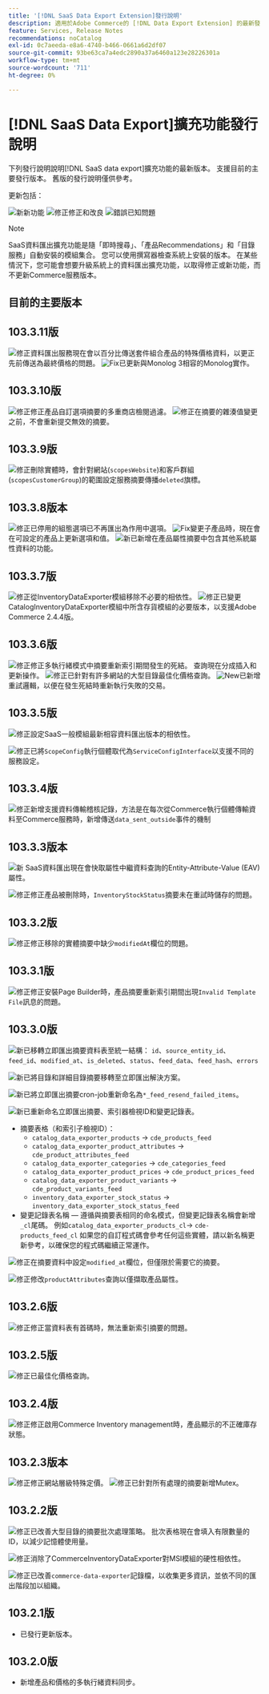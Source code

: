 ```yaml
---
title: '[!DNL SaaS Data Export Extension]發行說明'
description: 適用於Adobe Commerce的 [!DNL Data Export Extension] 的最新發行資訊。
feature: Services, Release Notes
recommendations: noCatalog
exl-id: 0c7aeeda-e8a6-4740-b466-0661a6d2df07
source-git-commit: 93be63ca7a4edc2890a37a6460a123e28226301a
workflow-type: tm+mt
source-wordcount: '711'
ht-degree: 0%

---
```


# [!DNL SaaS Data Export]擴充功能發行說明

下列發行說明說明[!DNL SaaS data export]擴充功能的最新版本。 支援目前的主要發行版本。 舊版的發行說明僅供參考。

更新包括：

![新](../assets/new.svg)新功能
![修正](../assets/fix.svg)修正和改良
![錯誤](../assets/bug.svg)已知問題


>[!NOTE]
>
>SaaS資料匯出擴充功能是隨「即時搜尋」、「產品Recommendations」和「目錄服務」自動安裝的模組集合。 您可以使用撰寫器檢查系統上安裝的版本。 在某些情況下，您可能會想要升級系統上的資料匯出擴充功能，以取得修正或新功能，而不更新Commerce服務版本。

## 目前的主要版本

## 103.3.11版

![修正](../assets/fix.svg)資料匯出服務現在會以百分比傳送套件組合產品的特殊價格資料，以更正先前傳送為最終價格的問題。 <!--MDEE-854-->
![Fix](../assets/fix.svg)已更新與Monolog 3相容的Monolog實作。<!--MDEE-858-->

## 103.3.10版

![修正](../assets/fix.svg)修正產品自訂選項摘要的多重商店檢閱過濾。 <!--MDEE-842-->
![修正](../assets/fix.svg)在摘要的雜湊值變更之前，不會重新提交無效的摘要。<!--MDEE-848-->

## 103.3.9版

![修正](../assets/fix.svg)刪除實體時，會針對網站(`scopesWebsite`)和客戶群組(`scopesCustomerGroup`)的範圍設定服務摘要傳播`deleted`旗標。<!--MDEE-839-->

## 103.3.8版本

![修正](../assets/fix.svg)已停用的組態選項已不再匯出為作用中選項。<!--MDEE-812-->
![Fix](../assets/fix.svg)變更子產品時，現在會在可設定的產品上更新選項和值。 <!--MDEE-835-->
![新](../assets/new.svg)已新增在產品屬性摘要中包含其他系統屬性資料的功能。

## 103.3.7版

![修正](../assets/fix.svg)從InventoryDataExporter模組移除不必要的相依性。
![修正](../assets/fix.svg)已變更CatalogInventoryDataExporter模組中所含存貨模組的必要版本，以支援Adobe Commerce 2.4.4版。

## 103.3.6版

![修正](../assets/fix.svg)修正多執行緒模式中摘要重新索引期間發生的死結。 查詢現在分成插入和更新操作。
![修正](../assets/fix.svg)已針對有許多網站的大型目錄最佳化價格查詢。
![New](../assets/new.svg)已新增重試邏輯，以便在發生死結時重新執行失敗的交易。

## 103.3.5版

![修正](../assets/fix.svg)設定SaaS一般模組最新相容資料匯出版本的相依性。

![修正](../assets/fix.svg)已將`ScopeConfig`執行個體取代為`ServiceConfigInterface`以支援不同的服務設定。

## 103.3.4版

![修正](../assets/fix.svg)新增支援資料傳輸稽核記錄，方法是在每次從Commerce執行個體傳輸資料至Commerce服務<!--MDEE-785-->時，新增傳送`data_sent_outside`事件的機制

## 103.3.3版本

![新](../assets/new.svg) SaaS資料匯出現在會快取屬性中繼資料查詢的Entity-Attribute-Value (EAV)屬性。

![修正](../assets/fix.svg)修正產品被刪除時，`InventoryStockStatus`摘要未在重試時儲存的問題。

## 103.3.2版

![修正](../assets/fix.svg)修正移除的實體摘要中缺少`modifiedAt`欄位的問題。

## 103.3.1版

![修正](../assets/fix.svg)修正安裝Page Builder時，產品摘要重新索引期間出現`Invalid Template File`訊息的問題。

## 103.3.0版

![新](../assets/new.svg)已移轉立即匯出摘要資料表至統一結構：
`id`、`source_entity_id`、`feed_id`、`modified_at`、`is_deleted`、`status`、`feed_data`、`feed_hash`、`errors`

![新](../assets/new.svg)已將目錄和詳細目錄摘要移轉至立即匯出解決方案。

![新](../assets/new.svg)已將立即匯出摘要cron-job重新命名為`*_feed_resend_failed_items`。

![新](../assets/new.svg)已重新命名立即匯出摘要、索引器檢視ID和變更記錄表。
- 摘要表格（和索引子檢視ID）：
   - `catalog_data_exporter_products` -> `cde_products_feed`
   - `catalog_data_exporter_product_attributes` -> `cde_product_attributes_feed`
   - `catalog_data_exporter_categories` -> `cde_categories_feed`
   - `catalog_data_exporter_product_prices` -> `cde_product_prices_feed`
   - `catalog_data_exporter_product_variants` -> `cde_product_variants_feed`
   - `inventory_data_exporter_stock_status` -> `inventory_data_exporter_stock_status_feed`
- 變更記錄表名稱 — 遵循與摘要表相同的命名模式，但變更記錄表名稱會新增`_cl`尾碼。  例如`catalog_data_exporter_products_cl`-> `cde-products_feed_cl`
如果您的自訂程式碼會參考任何這些實體，請以新名稱更新參考，以確保您的程式碼繼續正常運作。

![修正](../assets/fix.svg)在摘要資料中設定`modified_at`欄位，但僅限於需要它的摘要。

![修正](../assets/fix.svg)修改`productAttributes`查詢以僅擷取產品屬性。

## 103.2.6版

![修正](../assets/fix.svg)修正當資料表有首碼時，無法重新索引摘要的問題。

## 103.2.5版

![修正](../assets/fix.svg)已最佳化價格查詢。

## 103.2.4版

![修正](../assets/fix.svg)修正啟用Commerce Inventory management時，產品顯示的不正確庫存狀態。

## 103.2.3版本

![修正](../assets/fix.svg)修正網站層級特殊定價。
![修正](../assets/fix.svg)已針對所有處理的摘要新增Mutex。


## 103.2.2版

![修正](../assets/fix.svg)已改善大型目錄的摘要批次處理策略。 批次表格現在會填入有限數量的ID，以減少記憶體使用量。

![修正](../assets/fix.svg)消除了CommerceInventoryDataExporter對MSI模組的硬性相依性。

![修正](../assets/fix.svg)已改善`commerce-data-exporter`記錄檔，以收集更多資訊，並依不同的匯出階段加以組織。

## 103.2.1版

- 已發行更新版本。

## 103.2.0版

- 新增產品和價格的多執行緒資料同步。
